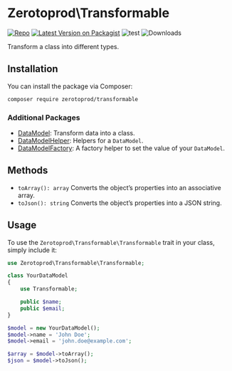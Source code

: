 # Zerotoprod\Transformable

[![Repo](https://img.shields.io/badge/github-gray?logo=github)](https://github.com/zero-to-prod/transformable)
[![Latest Version on Packagist](https://img.shields.io/packagist/v/zero-to-prod/transformable.svg)](https://packagist.org/packages/zero-to-prod/transformable)
![test](https://github.com/zero-to-prod/transformable/actions/workflows/phpunit.yml/badge.svg)
![Downloads](https://img.shields.io/packagist/dt/zero-to-prod/transformable.svg?style=flat-square&#41;]&#40;https://packagist.org/packages/zero-to-prod/transformable&#41)

Transform a class into different types.

## Installation

You can install the package via Composer:

```bash
composer require zerotoprod/transformable
```

### Additional Packages

- [DataModel](https://github.com/zero-to-prod/data-model): Transform data into a class.
- [DataModelHelper](https://github.com/zero-to-prod/data-model-helper): Helpers for a `DataModel`.
- [DataModelFactory](https://github.com/zero-to-prod/data-model-factory): A factory helper to set the value of your `DataModel`.

## Methods

- `toArray(): array` Converts the object’s properties into an associative array.
- `toJson(): string` Converts the object’s properties into a JSON string.

## Usage

To use the `Zerotoprod\Transformable\Transformable` trait in your class, simply include it:

```php
use Zerotoprod\Transformable\Transformable;

class YourDataModel
{
    use Transformable;

    public $name;
    public $email;
}

$model = new YourDataModel();
$model->name = 'John Doe';
$model->email = 'john.doe@example.com';

$array = $model->toArray();
$json = $model->toJson();
```